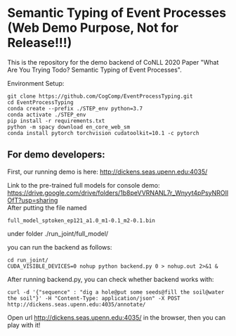 # Semantic Typing of Event Processes (Web Demo Purpose, Not for Release!!!)
This is the repository for the demo backend of CoNLL 2020 Paper "What Are You Trying Todo? Semantic Typing of Event Processes".

Environment Setup:
    
    git clone https://github.com/CogComp/EventProcessTyping.git
    cd EventProcessTyping
    conda create --prefix ./STEP_env python=3.7
    conda activate ./STEP_env
    pip install -r requirements.txt
    python -m spacy download en_core_web_sm
    conda install pytorch torchvision cudatoolkit=10.1 -c pytorch 

    


## For demo developers:
First, our running demo is here: http://dickens.seas.upenn.edu:4035/

Link to the pre-trained full models for console demo: https://drive.google.com/drive/folders/1b8peVVRNANL7r_Wnyyt4pPsyNROIlOfT?usp=sharing  
After putting the file named 

    full_model_sptoken_ep121_a1.0_m1-0.1_m2-0.1.bin
under folder ./run_joint/full_model/

you can run the backend as follows:

    cd run_joint/
    CUDA_VISIBLE_DEVICES=0 nohup python backend.py 0 > nohup.out 2>&1 &
    
After running backend.py, you can check whether backend works with:

    curl -d '{"sequence" : "dig a hole@put some seeds@fill the soil@water the soil"}' -H "Content-Type: application/json" -X POST http://dickens.seas.upenn.edu:4035/annotate/
    
Open url http://dickens.seas.upenn.edu:4035/ in the browser, then you can play with it!

 


